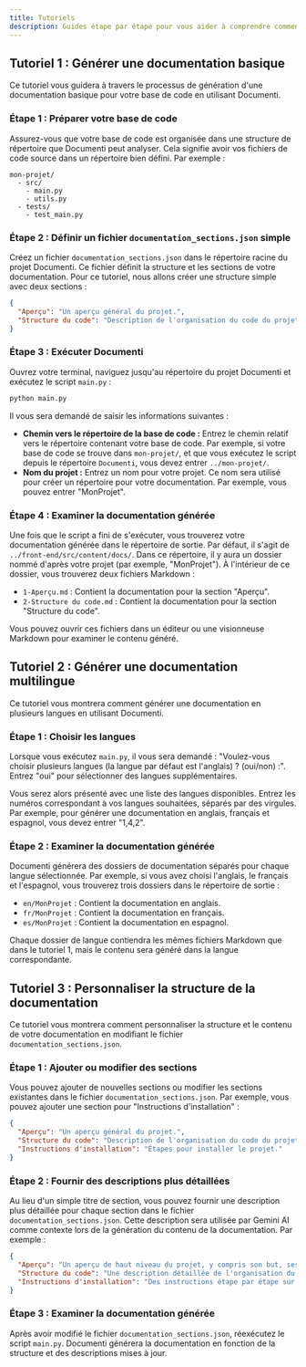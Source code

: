 ```yaml
---
title: Tutoriels
description: Guides étape par étape pour vous aider à comprendre comment utiliser les différentes fonctionnalités de Documenti.
---
```


## Tutoriel 1 : Générer une documentation basique

Ce tutoriel vous guidera à travers le processus de génération d'une documentation basique pour votre base de code en utilisant Documenti.

### Étape 1 : Préparer votre base de code

Assurez-vous que votre base de code est organisée dans une structure de répertoire que Documenti peut analyser. Cela signifie avoir vos fichiers de code source dans un répertoire bien défini. Par exemple :

```
mon-projet/
  - src/
    - main.py
    - utils.py
  - tests/
    - test_main.py
```

### Étape 2 : Définir un fichier `documentation_sections.json` simple

Créez un fichier `documentation_sections.json` dans le répertoire racine du projet Documenti. Ce fichier définit la structure et les sections de votre documentation. Pour ce tutoriel, nous allons créer une structure simple avec deux sections :

```json
{
  "Aperçu": "Un aperçu général du projet.",
  "Structure du code": "Description de l'organisation du code du projet."
}
```

### Étape 3 : Exécuter Documenti

Ouvrez votre terminal, naviguez jusqu'au répertoire du projet Documenti et exécutez le script `main.py` :

```bash
python main.py
```

Il vous sera demandé de saisir les informations suivantes :

- **Chemin vers le répertoire de la base de code :** Entrez le chemin relatif vers le répertoire contenant votre base de code. Par exemple, si votre base de code se trouve dans `mon-projet/`, et que vous exécutez le script depuis le répertoire `Documenti`, vous devez entrer `../mon-projet/`.
- **Nom du projet :** Entrez un nom pour votre projet. Ce nom sera utilisé pour créer un répertoire pour votre documentation. Par exemple, vous pouvez entrer "MonProjet".

### Étape 4 : Examiner la documentation générée

Une fois que le script a fini de s'exécuter, vous trouverez votre documentation générée dans le répertoire de sortie. Par défaut, il s'agit de `../front-end/src/content/docs/`. Dans ce répertoire, il y aura un dossier nommé d'après votre projet (par exemple, "MonProjet"). À l'intérieur de ce dossier, vous trouverez deux fichiers Markdown :

- `1-Aperçu.md` : Contient la documentation pour la section "Aperçu".
- `2-Structure du code.md` : Contient la documentation pour la section "Structure du code".

Vous pouvez ouvrir ces fichiers dans un éditeur ou une visionneuse Markdown pour examiner le contenu généré.

## Tutoriel 2 : Générer une documentation multilingue

Ce tutoriel vous montrera comment générer une documentation en plusieurs langues en utilisant Documenti.

### Étape 1 : Choisir les langues

Lorsque vous exécutez `main.py`, il vous sera demandé : "Voulez-vous choisir plusieurs langues (la langue par défaut est l'anglais) ? (oui/non) :". Entrez "oui" pour sélectionner des langues supplémentaires.

Vous serez alors présenté avec une liste des langues disponibles. Entrez les numéros correspondant à vos langues souhaitées, séparés par des virgules. Par exemple, pour générer une documentation en anglais, français et espagnol, vous devez entrer "1,4,2".

### Étape 2 : Examiner la documentation générée

Documenti générera des dossiers de documentation séparés pour chaque langue sélectionnée. Par exemple, si vous avez choisi l'anglais, le français et l'espagnol, vous trouverez trois dossiers dans le répertoire de sortie :

- `en/MonProjet` : Contient la documentation en anglais.
- `fr/MonProjet` : Contient la documentation en français.
- `es/MonProjet` : Contient la documentation en espagnol.

Chaque dossier de langue contiendra les mêmes fichiers Markdown que dans le tutoriel 1, mais le contenu sera généré dans la langue correspondante.

## Tutoriel 3 : Personnaliser la structure de la documentation

Ce tutoriel vous montrera comment personnaliser la structure et le contenu de votre documentation en modifiant le fichier `documentation_sections.json`.

### Étape 1 : Ajouter ou modifier des sections

Vous pouvez ajouter de nouvelles sections ou modifier les sections existantes dans le fichier `documentation_sections.json`. Par exemple, vous pouvez ajouter une section pour "Instructions d'installation" :

```json
{
  "Aperçu": "Un aperçu général du projet.",
  "Structure du code": "Description de l'organisation du code du projet.",
  "Instructions d'installation": "Étapes pour installer le projet."
}
```

### Étape 2 : Fournir des descriptions plus détaillées

Au lieu d'un simple titre de section, vous pouvez fournir une description plus détaillée pour chaque section dans le fichier `documentation_sections.json`. Cette description sera utilisée par Gemini AI comme contexte lors de la génération du contenu de la documentation. Par exemple :

```json
{
  "Aperçu": "Un aperçu de haut niveau du projet, y compris son but, ses principales caractéristiques et son public cible.",
  "Structure du code": "Une description détaillée de l'organisation du code du projet, y compris les modules, les classes et les fonctions.",
  "Instructions d'installation": "Des instructions étape par étape sur la façon d'installer le projet, y compris les prérequis et les dépendances."
}
```

### Étape 3 : Examiner la documentation générée

Après avoir modifié le fichier `documentation_sections.json`, réexécutez le script `main.py`. Documenti générera la documentation en fonction de la structure et des descriptions mises à jour.